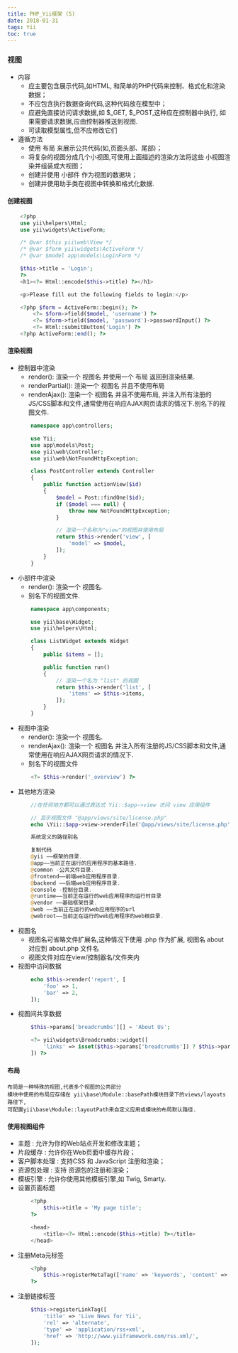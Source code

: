 ```yaml
---
title: PHP_Yii框架 (5)
date: 2018-01-31
tags: Yii
toc: true
---
```


### 视图
- 内容
    * 应主要包含展示代码,如HTML, 和简单的PHP代码来控制、格式化和渲染数据；
    * 不应包含执行数据查询代码,这种代码放在模型中；
    * 应避免直接访问请求数据,如 \$_GET, $_POST,这种应在控制器中执行, 如果需要请求数据,应由控制器推送到视图.
    * 可读取模型属性,但不应修改它们
- 遵循方法
    * 使用 布局 来展示公共代码(如,页面头部、尾部)；
    * 将复杂的视图分成几个小视图,可使用上面描述的渲染方法将这些 小视图渲染并组装成大视图；
    * 创建并使用 小部件 作为视图的数据块；
    * 创建并使用助手类在视图中转换和格式化数据.

<!-- more -->

#### 创建视图
```php
    <?php
    use yii\helpers\Html;
    use yii\widgets\ActiveForm;

    /* @var $this yii\web\View */
    /* @var $form yii\widgets\ActiveForm */
    /* @var $model app\models\LoginForm */

    $this->title = 'Login';
    ?>
    <h1><?= Html::encode($this->title) ?></h1>

    <p>Please fill out the following fields to login:</p>

    <?php $form = ActiveForm::begin(); ?>
        <?= $form->field($model, 'username') ?>
        <?= $form->field($model, 'password')->passwordInput() ?>
        <?= Html::submitButton('Login') ?>
    <?php ActiveForm::end(); ?>
```

#### 渲染视图
- 控制器中渲染
    * render(): 渲染一个 视图名 并使用一个 布局 返回到渲染结果.
    * renderPartial(): 渲染一个 视图名 并且不使用布局
    * renderAjax(): 渲染一个 视图名 并且不使用布局, 并注入所有注册的JS/CSS脚本和文件,通常使用在响应AJAX网页请求的情况下.别名下的视图文件.
    ```php
        namespace app\controllers;

        use Yii;
        use app\models\Post;
        use yii\web\Controller;
        use yii\web\NotFoundHttpException;

        class PostController extends Controller
        {
            public function actionView($id)
            {
                $model = Post::findOne($id);
                if ($model === null) {
                    throw new NotFoundHttpException;
                }

                // 渲染一个名称为"view"的视图并使用布局
                return $this->render('view', [
                    'model' => $model,
                ]);
            }
        }
    ```
- 小部件中渲染
    * render(): 渲染一个 视图名.
    * 别名下的视图文件.
    ```php
        namespace app\components;

        use yii\base\Widget;
        use yii\helpers\Html;

        class ListWidget extends Widget
        {
            public $items = [];

            public function run()
            {
                // 渲染一个名为 "list" 的视图
                return $this->render('list', [
                    'items' => $this->items,
                ]);
            }
        }
    ```
- 视图中渲染
    * render(): 渲染一个 视图名.
    * renderAjax(): 渲染一个 视图名 并注入所有注册的JS/CSS脚本和文件,通常使用在响应AJAX网页请求的情况下.
    * 别名下的视图文件
    ```php
        <?= $this->render('_overview') ?>
    ```
- 其他地方渲染
    ```php
        //在任何地方都可以通过表达式 Yii::$app->view 访问 view 应用组件

        // 显示视图文件 "@app/views/site/license.php"
        echo \Yii::$app->view->renderFile('@app/views/site/license.php');

        系统定义的路径别名

        复制代码
        @yii ——框架的目录.
        @app——当前正在运行的应用程序的基本路径.
        @common -公共文件目录.
        @frontend——前端web应用程序目录.
        @backend ——后端web应用程序目录.
        @console -控制台目录.
        @runtime——当前正在运行的web应用程序的运行时目录
        @vendor ——基础框架目录.
        @web ——当前正在运行的web应用程序的url
        @webroot——当前正在运行的web应用程序的web根目录.
    ```
- 视图名
    * 视图名可省略文件扩展名,这种情况下使用 .php 作为扩展, 视图名 about 对应到 about.php 文件名
    * 视图文件对应在view/控制器名/文件夹内
- 视图中访问数据
    ```php
        echo $this->render('report', [
            'foo' => 1,
            'bar' => 2,
        ]);
    ```
- 视图间共享数据
    ```php
        $this->params['breadcrumbs'][] = 'About Us';

        <?= yii\widgets\Breadcrumbs::widget([
            'links' => isset($this->params['breadcrumbs']) ? $this->params['breadcrumbs'] : [],
        ]) ?>
    ```

#### 布局
    布局是一种特殊的视图,代表多个视图的公共部分
    模块中使用的布局应存储在 yii\base\Module::basePath模块目录下的views/layouts路径下, 
    可配置yii\base\Module::layoutPath来自定义应用或模块的布局默认路径.

#### 使用视图组件     
- 主题 : 允许为你的Web站点开发和修改主题；
- 片段缓存 : 允许你在Web页面中缓存片段；
- 客户脚本处理 : 支持CSS 和 JavaScript 注册和渲染；
- 资源包处理 : 支持 资源包的注册和渲染；
- 模板引擎 : 允许你使用其他模板引擎,如 Twig, Smarty.
- 设置页面标题
    ```php
        <?php
            $this->title = 'My page title';
        ?>

        <head>
            <title><?= Html::encode($this->title) ?></title>
        </head>
    ```
- 注册Meta元标签
    ```php
        <?php
            $this->registerMetaTag(['name' => 'keywords', 'content' => 'yii, framework, php']);
        ?>
    ```
- 注册链接标签
    ```php
        $this->registerLinkTag([
            'title' => 'Live News for Yii',
            'rel' => 'alternate',
            'type' => 'application/rss+xml',
            'href' => 'http://www.yiiframework.com/rss.xml/',
        ]);
    ```